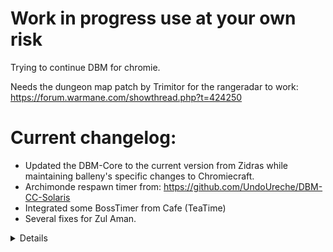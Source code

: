 

# Work in progress use at your own risk

Trying to continue DBM for chromie. 

Needs the dungeon map patch by Trimitor for the rangeradar to work: https://forum.warmane.com/showthread.php?t=424250

# Current changelog:

- Updated the DBM-Core to the current version from Zidras while maintaining balleny's specific changes to Chromiecraft. 
- Archimonde respawn timer from: https://github.com/UndoUreche/DBM-CC-Solaris
- Integrated some BossTimer from Cafe (TeaTime)
- Several fixes for Zul Aman. 


<details>
<div align="center">

# DBM-Warmane (3.3.5a)

[![Game Version](https://img.shields.io/badge/wow-3.3.5-blue.svg)](https://github.com/Zidras/DBM-Warmane)
[![GitHub Actions](https://github.com/Zidras/DBM-Warmane/workflows/lint/badge.svg?branch=main&event=push)](https://github.com/Zidras/DBM-Warmane/actions?query=workflow%3Alint+branch%3Amain)
[![Twitch](https://img.shields.io/twitch/status/the_zidras?style=social)](https://www.twitch.tv/the_zidras)
[![Discord](https://img.shields.io/discord/598993375479463946.svg?label=&logo=discord&logoColor=ffffff&color=7389D8&labelColor=6A7EC2)](https://discord.gg/CyVWDWS)
[![PayPal](https://img.shields.io/endpoint?url=https://www.stormfx.com/img/svg/paypal.json)](https://paypal.me/zidras)


</div>

Core addon backport from retail by Barsoomx: (https://github.com/Barsoomx/DBM-wowcircle).

This repository aims to deliver more accurate timers and features from retail to all four Warmane WotLK realms - Icecrown, Lordaeron, Frostmourne and Onyxia.

# What's new?
- Boss modules now have dedicated fields for type of bar and associated voice speech (countdown for bars, and sound on Special Warnings)
![image](https://user-images.githubusercontent.com/10605951/120121605-44e74c00-c19c-11eb-809b-7ceaee2336c8.png)
- Support for Voice Packs:
![image](https://user-images.githubusercontent.com/10605951/120121681-bf17d080-c19c-11eb-9c5c-77e131e92c14.png)
- Integration with Bunny's Weakauras backport:
![image](https://user-images.githubusercontent.com/10605951/130357929-c8cb1cb7-e5ff-40bf-a36f-2587d966bca5.png)
- And more!

## Support
If you would like to show your appreciation for my work (**which is by no means required**), you can donate in two ways:
- [**Streamelements**](https://streamelements.com/the_zidras/tip): your Twitch name will show on my stream at the time of the donation, and in the widget as the latest donation!
- [**PayPal**](https://paypal.me/zidras).

# HOW TO INSTALL FOR THE FIRST TIME
**Disclaimer: If you have used DBM before and you wish to save old DBM profiles, backup your WTF folder, because we will be performing a clean install as this is a retail backport and therefore it is not compatible with 2010's version of DBM. To proceed with the clean installation process, do the following steps:**

1. On your addons folder (Interface/Addons), select every DBM folder (everything that starts with DBM-) and **delete** them.
2. On your SavedVariables folder (WTF/Account/[AccountName]/SavedVariables), select every DBM file (everything that starts with DBM-) and **delete** them. **THIS STEP WILL REMOVE YOUR DBM CONFIGURATIONS/PROFILES!**
3. On **each** of your Characters SavedVariables folder (WTF/Account/[AccountName]/[ServerName]/[CharacterName]/SavedVariables). Select every DBM file (everything that starts with DBM-) and **delete** them. **THIS STEP WILL REMOVE YOUR DBM CONFIGURATIONS/PROFILES!**

**With no remnants of old DBM files we are now ready to start the installation process.**

1. Download the addon from the **main** repository (https://github.com/Zidras/DBM-Warmane/archive/refs/heads/main.zip).
2. Inside the zip file, open DBM-Warmane-main. Copy/Paste all those folders (DBM-Core, DBM-GUI, etc) into your addons folder (Interface/Addons). DO NOT put the DBM-Warmane-main folder directly into the addon folder, it will not work.
3. Load your game client into your character selection screen. On the bottom left corner, click AddOns and enable all the DBM entries like so:
![image](https://user-images.githubusercontent.com/10605951/127546459-1dd1eb99-8360-40c2-9ffa-093e365cd01b.png)
![image](https://user-images.githubusercontent.com/10605951/127546757-e086103a-34bd-48c5-8555-a734031e1ecc.png)

# HOW TO KEEP THE ADDON UPDATED
Updating DBM follows the standard procedure that applies to any addon installation. Everytime there are new changes*, do these steps:
1. Download the addon from the **main** repository (https://github.com/Zidras/DBM-Warmane/archive/refs/heads/main.zip).
2. Inside the zip file, open DBM-Warmane-main. Select all the folders (DBM-Core, DBM-GUI, etc) and press Copy (Ctrl+C).
3. (**Advisable**) On your addons folder (Interface/Addons), before pasting, select the DBM folders that are there and delete them (you will not lose your profiles doing this, don't worry - those are on WTF folder and there is no need to touch that anymore). This ensures that there is no remnant file that could potentially conflict with latest releases.
4. On your addons folder (Interface/Addons), Paste (Ctrl+V) the previously copied folders here. DO NOT put the DBM-Warmane-main folder directly into the addon folder, it will not work.

*To know when there are changes, you can Star/Watch this repository on GitHub (this requires a GitHub account) to receive notifications. Additionally, you can join the [Discord](https://discord.gg/CyVWDWS) server where there is a dedicated channel that posts everytime there is a new commit.

# QUICK START
To open the options window, type `/dbm` into your chat and hit enter or use the minimap icon. For more commands, type `/dbm help`.

# Problems
* If you've discovered something that's clearly wrong, or if you get an error, please create a [ticket](https://github.com/Zidras/DBM-Warmane/issues).
* If the problem is related to a boss mechanic or timer, a [Transcriptor](https://github.com/Zidras/Transcriptor-WOTLK) log (with debug level 3) will be required - instructions can be found [here](https://github.com/Zidras/Transcriptor-WOTLK#how-to-use).
* Feel free to join our [Discord](https://discord.gg/CyVWDWS) to talk, get help and discuss anything DBM related!
</details>
